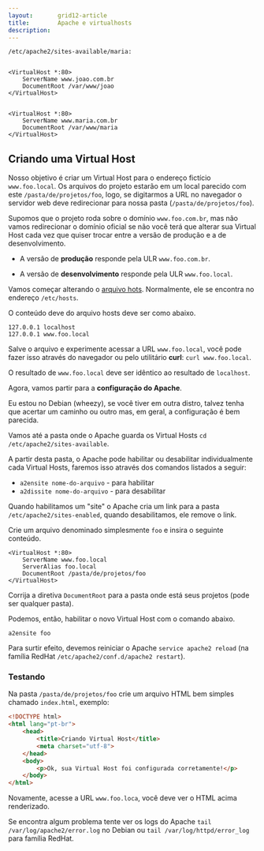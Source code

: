 ```yaml
---
layout:       grid12-article
title:        Apache e virtualhosts
description:  
---
```



    /etc/apache2/sites-available/maria:


    <VirtualHost *:80>
        ServerName www.joao.com.br
        DocumentRoot /var/www/joao
    </VirtualHost>


    <VirtualHost *:80>
        ServerName www.maria.com.br
        DocumentRoot /var/www/maria
    </VirtualHost>





Criando uma Virtual Host
---

Nosso objetivo é criar um Virtual Host para o endereço fictício `www.foo.local`. Os arquivos do projeto estarão em um
local parecido com este `/pasta/de/projetos/foo`, logo, se digitarmos a URL no navegador o servidor web deve 
redirecionar para nossa pasta (`/pasta/de/projetos/foo`).

Supomos que o projeto roda sobre o domínio `www.foo.com.br`, mas não vamos redirecionar o domínio oficial se não você
terá que alterar sua Virtual Host cada vez que quiser trocar entre a versão de produção e a de desenvolvimento.

- A versão de __produção__ responde pela ULR `www.foo.com.br`.

- A versão de __desenvolvimento__ responde pela ULR `www.foo.local`.

Vamos começar alterando o [arquivo hots](/misc/arquivo-hosts/). Normalmente, ele se encontra no endereço `/etc/hosts`.

O conteúdo deve do arquivo hosts deve ser como abaixo.

    127.0.0.1 localhost
    127.0.0.1 www.foo.local

Salve o arquivo e experimente acessar a URL `www.foo.local`, você pode fazer isso através do navegador ou pelo utilitário
__curl__: `curl www.foo.local`.

O resultado de `www.foo.local` deve ser idêntico ao resultado de `localhost`.

Agora, vamos partir para a __configuração do Apache__.

Eu estou no Debian (wheezy), se você tiver em outra distro, talvez tenha que acertar um caminho ou outro mas, em geral, a 
configuração é bem parecida.

Vamos até a pasta onde o Apache guarda os Virtual Hosts `cd /etc/apache2/sites-available`.

A partir desta pasta, o Apache pode habilitar ou desabilitar individualmente cada Virtual Hosts, faremos isso através
dos comandos listados a seguir:

- `a2ensite nome-do-arquivo` - para habilitar
- `a2dissite nome-do-arquivo` - para desabilitar

Quando habilitamos um "site" o Apache cria um link para a pasta `/etc/apache2/sites-enabled`, quando desabilitamos, ele 
remove o link.

Crie um arquivo denominado simplesmente `foo` e insira o seguinte conteúdo.

    <VirtualHost *:80>
        ServerName www.foo.local
        ServerAlias foo.local
        DocumentRoot /pasta/de/projetos/foo
    </VirtualHost>

Corrija a diretiva `DocumentRoot` para a pasta onde está seus projetos (pode ser qualquer pasta).

Podemos, então, habilitar o novo Virtual Host com o comando abaixo.

    a2ensite foo

Para surtir efeito, devemos reiniciar o Apache `service apache2 reload` (na família RedHat `/etc/apache2/conf.d/apache2 restart`).


### Testando

Na pasta `/pasta/de/projetos/foo` crie um arquivo HTML bem simples chamado `index.html`, exemplo:

```html
<!DOCTYPE html>
<html lang="pt-br">
    <head>
        <title>Criando Virtual Host</title>
        <meta charset="utf-8">
    </head>
    <body>
        <p>Ok, sua Virtual Host foi configurada corretamente!</p>
    </body>
</html>
```
Novamente, acesse a URL `www.foo.loca`, você deve ver o HTML acima renderizado.

Se encontra algum problema tente ver os logs do Apache `tail /var/log/apache2/error.log` no Debian ou 
`tail /var/log/httpd/error_log` para família RedHat.